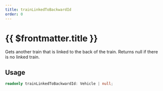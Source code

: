 ```yaml
---
title: trainLinkedToBackwardId
order: 0
---
```


# {{ $frontmatter.title }}

Gets another train that is linked to the back of the train. Returns null if there is no linked train.

## Usage

```ts
readonly trainLinkedToBackwardId: Vehicle | null;
```
